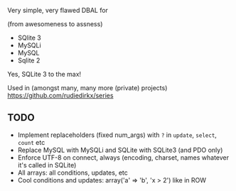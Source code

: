 Very simple, very flawed DBAL for

(from awesomeness to assness)

* SQlite 3
* MySQLi
* MySQL
* Sqlite 2

Yes, SQLite 3 to the max!

Used in (amongst many, many more (private) projects) https://github.com/rudiedirkx/series

## TODO

* Implement replaceholders (fixed num_args) with `?` in `update`, `select`, `count` etc
* Replace MySQL with MySQLi and SQLite with SQLite3 (and PDO only)
* Enforce UTF-8 on connect, always (encoding, charset, names whatever it's called in SQLite)
* All arrays: all conditions, updates, etc
* Cool conditions and updates: array('a' => 'b', 'x > 2') like in ROW
